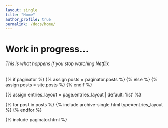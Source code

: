 ```yaml
---
layout: single
title: "Home"
author_profile: true
permalink: /docs/home/
---
```


# Work in progress...

###### This is what happens if you stop watching Netflix

<!--- {{ content }}

<h3 class="archive__subtitle">{{ site.data.ui-text[site.locale].recent_posts | default: "This is what happens if you stop watching Netflix" }}</h3> -->

{% if paginator %}
  {% assign posts = paginator.posts %}
{% else %}
  {% assign posts = site.posts %}
{% endif %}

{% assign entries_layout = page.entries_layout | default: 'list' %}
<div class="entries-{{ entries_layout }}">
  {% for post in posts %}
    {% include archive-single.html type=entries_layout %}
  {% endfor %}
</div>

{% include paginator.html %}